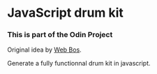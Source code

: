# JavaScript drum kit
### This is part of the Odin Project

Original idea by [Web Bos](https://javascript30.com/).

Generate a fully functionnal drum kit in javascript.
